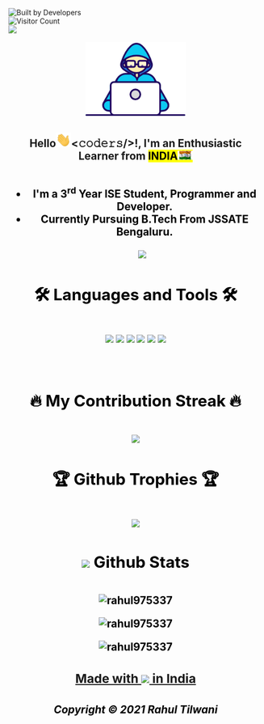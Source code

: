 ![Built by Developers](https://forthebadge.com/images/badges/built-by-developers.svg)  <br/>
![Visitor Count](https://profile-counter.glitch.me/{rahul975337}/count.svg) <br/>
![](https://komarev.com/ghpvc/?username=rahul975337)<br/>

<p align="center">
<img src="https://github.com/rahul975337/rahul975337/blob/master/Content/Programmer.gif" width="200px">
</p>
     
### <h2 align="center">Hello<img src="https://raw.githubusercontent.com/ABSphreak/ABSphreak/master/gifs/Hi.gif" width="30px"><𝚌𝚘𝚍𝚎𝚛𝚜/>!,  I'm an Enthusiastic Learner from <mark>INDIA<mark/><img src="https://github.com/rahul975337/rahul975337/blob/master/Content/flag.gif" width="30px"><h2/>
    
<h4>   
    
- I'm a 3<sup>rd</sup> Year ISE Student, **Programmer** and **Developer**.
- Currently Pursuing **B.Tech From **JSSATE** Bengaluru.**

 
<pre>  <b><a id="raw-url" href="https://drive.google.com/file/d/1jXqAhdVCX7rJlyaaKq8l01jKBpj2N0d-/view?usp=sharing"><img src="https://img.shields.io/badge/DOWNLOAD-RESUME-red.svg?logo=docusign&logoColor=yellow&style=for-the-badge"/></a></b></pre>


### <h2 align="center">🛠️ Languages and Tools 🛠️<h2/>
    
<p align="center">
<code ><img width="70px" width="50px" src="https://img.icons8.com/color/2x/html-5.png"></code>
<code><img width="70px"  src="https://img.icons8.com/color/2x/css3.png"></code>
 <code><img width="70px"  src="https://img.icons8.com/color/2x/javascript.png"></code>
 <code><img width="70px" src="https://img.icons8.com/color/2x/react-native.png"></code>
 <code><img width="70px" src="https://img.icons8.com/color/2x/flutter.png"></code>
 <code><img width="70px" src="https://img.icons8.com/nolan/2x/java-coffee-cup-logo.png"></code>

</p>
</br>


### <h2 align="center">🔥 My Contribution Streak 🔥<h2/>
<p align="center">
  <a href="https://github.com/rahul975337/github-readme-streak-stats">
    <img src="https://github-readme-streak-stats.herokuapp.com/?user=rahul975337&theme=dark&hide_border=true&background=0D1117&stroke=0000"/>
  </a>
    
### <h2 align="center">🏆 Github Trophies 🏆<h2/>
<p align="center">
  <a href="https://github.com/ryo-ma/github-profile-trophy" target="_blank">
    <img src="https://github-profile-trophy.vercel.app/?username=rahul975337&row=1&column=6&margin-w=8&margin-h=8&theme=gruvbox"/>
  </a>
</p>
    
### <h2 align="center"><img src="https://cutt.ly/KblcWC8"> Github Stats<h2/>   
      
<p align="center">
<img src="https://activity-graph.herokuapp.com/graph?username=rahul975337&theme=xcode" alt="rahul975337" />
</p>

<p align="center">
<img src="https://github-readme-stats.vercel.app/api?username=rahul975337&show_icons=true&theme=dracula&count_private=true" alt="rahul975337" />
</p>

<p align="center">
<img src="https://github-readme-stats.vercel.app/api/top-langs/?username=rahul975337&theme=dracula&layout=compact&count_private=true" alt="rahul975337" />
</p>

### <h3 align="center"><a href="https://github.com/rahul975337">Made with <img src="https://cutt.ly/rblcRTN" width="20px"> in India</a><h3/>
    
<p align="center"><i>Copyright &copy; 2021 Rahul Tilwani</i></p>
